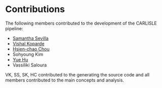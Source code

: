 # Contributions
The following members contributed to the development of the CARLISLE pipeline:

- [Samantha Sevilla](https://github.com/slsevilla)
- [Vishal Koparde](https://github.com/kopardev)
- [Hsien-chao Chou](https://github.com/hsienchao)
- Sohyoung Kim
- [Yue Hu]()
- Vassiliki Saloura

VK, SS, SK, HC contributed to the generating the source code and all members contributed to the main concepts and analysis.